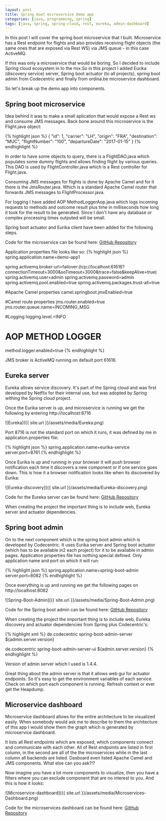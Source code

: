 ```yaml
---
layout: post
title: Spring boot microservice demo app
categories: [java, programming, spring]
tags: [java, spring, spring-cloud, rest, eureka, admin-dashboard]
---
```


In this post I will cover the spring boot microservice that I built. Microservice has a Rest endpoint for flights and also provides receiving flight objects (the same ones that are exposed via Rest WS) via JMS queue - in this case ActiveMQ.

If this was only a microservice that would be boring. So I decided to include Spring cloud ecosystem in to the mix.So in this project I added Eurika (discovery service) server, Spring boot actuator (to all projects), spring boot admin from Codecentric and finally from ordina.be microservice dashboard.

So let's break up the demo app into components.

## Spring boot microservice

Idea behind it was to make a small aplication that would expose a Rest ws and consume JMS messages. Back bone around this microservice is the Flight.java object:

{% highlight json %} 
{
    "id": 1,
    "carrier": "LH",
    "origin": "FRA",
    "destination": "MUC",
    "flightNumber": "100",
    "departureDate": "2017-01-15"
}
{% endhighlight %}

In order to have some objects to query, there is a FlightDAO.java which populates some dummy flights and allows finding flight by various queries. This DAO is used by FlightController.java which is a Rest controller for Flight.java.

Consuming JMS messages for flights is done by Apache Camel and for it there is the JmsRouter.java. Which is a standard Apache Camel router that forwards JMS messages to FlightProcessor.java.

For logging I have added AOP MethodLoggerAop.java which logs incoming requests to methods and outcome result plus time in milliseconds how long it took for the result to be generated. Since I don't have any database or complex processing times outputed will be small.  

Spring boot actuator and Eurika client have been added for the following steps.

Code for the microservice can be found here: [GitHub Repository](https://github.com/ZRoncevic/spring-boot-demo-app)


Application properties file looks like so:
{% highlight json %} 
spring.application.name=demo-app1

spring.activemq.broker-url=failover:(tcp://localhost:61616?connectionTimeout=3000&soTimeout=3000&trace=false&keepAlive=true)
spring.activemq.user=admin
spring.activemq.password=admin
spring.activemq.pool.enabled=true
spring.activemq.packages.trust-all=true

#Apache Camel properties
camel.springboot.jmxEnabled=true

#Camel route properties
jms.router.enabled=true
jms.router.queue.name=INCOMING_MSG

#Logging
logging.level.=INFO

# AOP METHOD LOGGER	
method.logger.enabled=true
{% endhighlight %}


JMS broker is ActiveMQ running on default port 61616.

## Eureka server

Eureka allows service discovery. It's part of the Spring cloud and was first developed by Netflix for their internal use, but was adopted by Spring withing the Spring cloud project.

Once the Eurika server is up, and microservice is running we get the following by entering http://localhost:8716

![Eureka]({{ site.url }}/assets/media/Eureka.png)

Port 8716 is not the standard port on which it runs, it was defined by me in application.properties file:

{% highlight json %} 
spring.application.name=eurika-service
server.port=8761
{% endhighlight %}

Once Eurika is up and running in your browser it will push browser notification each time it discovers a new component or if one service goes down. This is how it a browser notification looks like when its discovered by Eurika:

![Eureka-discovery]({{ site.url }}/assets/media/Eureka-discovery.png)

Code for the Eureka server can be found here: [GitHub Repository](https://github.com/ZRoncevic/demo-eureka-server)


When creating the project the important thing is to include web, Eureka server and actuator dependencies.

## Spring boot admin

On to the next component which is the spring boot admin which is developed by Codecentric.
It uses Eurika server and Spring boot actuator (which has to be available in2 each project) for it to be available in admin pages. Application properties file has nothing special defined. Only application name and port on which it will run:

{% highlight json %} 
spring.application.name=spring-boot-admin
server.port=8082
{% endhighlight %}

Once everything is up and running we get the following pages on http://localhost:8082

![Spring-Boot-Admin]({{ site.url }}/assets/media/Spring-Boot-Admin.png)


Code for the Spring boot admin can be found here: [GitHub Repository](https://github.com/ZRoncevic/demo-boot-admin-server)

When creating the project the important thing is to include web, Eureka discovery and actuator dependencies from Spring plus Codecentric's:

{% highlight xml %} 
<dependency>
	<groupId>de.codecentric</groupId>
	<artifactId>spring-boot-admin-server</artifactId>
	<version>${admin.server.version}</version>
</dependency>

<dependency>
	<groupId>de.codecentric</groupId>
	<artifactId>spring-boot-admin-server-ui</artifactId>
	<version>${admin.server.version}</version>
</dependency>
{% endhighlight %}

Version of admin server which I used is 1.4.4.

Great thing about the admin server is that it allows web gui for actuator endpoints. So it's easy to get the environment variables of each service. Check on which port each component is running. Refresh context or ever get the Heapdump.

## Microservice dashboard

Microservice dashboard allows for the entire architecture to be visualized easily. When somebody would ask me to describe to them the architecture of this app I would show them the graph which is generated by microservice dashboard. 

It lists all Rest endpoints which are exposed, which components connect and communicate with each other. All of Rest endpoints are listed in first column, in the second are all of the the microservices while in the last column all backends are listed. Dasboard even listed Apache Camel and JMS components. What else can you ask?!? 

Now imagine you have a lot more components to visualize, then you have a filters where you can exclude component that are no interest to you. And this is how it looks:

![Microservice-dashboard]({{ site.url }}/assets/media/Microservices-Dashboard.png)

Code for the microservices dashboard can be found here: [GitHub Repository](https://github.com/ZRoncevic/demo-microservices-dashboard)
